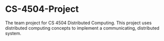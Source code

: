 # CS-4504-Project
The team project for CS 4504 Distributed Computing. This project uses distributed computing concepts to implement a communicating, distributed system.
